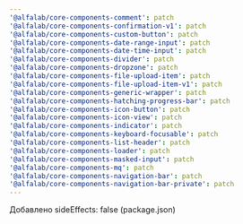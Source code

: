 ```yaml
---
'@alfalab/core-components-comment': patch
'@alfalab/core-components-confirmation-v1': patch
'@alfalab/core-components-custom-button': patch
'@alfalab/core-components-date-range-input': patch
'@alfalab/core-components-date-time-input': patch
'@alfalab/core-components-divider': patch
'@alfalab/core-components-dropzone': patch
'@alfalab/core-components-file-upload-item': patch
'@alfalab/core-components-file-upload-item-v1': patch
'@alfalab/core-components-generic-wrapper': patch
'@alfalab/core-components-hatching-progress-bar': patch
'@alfalab/core-components-icon-button': patch
'@alfalab/core-components-icon-view': patch
'@alfalab/core-components-indicator': patch
'@alfalab/core-components-keyboard-focusable': patch
'@alfalab/core-components-list-header': patch
'@alfalab/core-components-loader': patch
'@alfalab/core-components-masked-input': patch
'@alfalab/core-components-mq': patch
'@alfalab/core-components-navigation-bar': patch
'@alfalab/core-components-navigation-bar-private': patch
---
```


Добавлено sideEffects: false (package.json)
